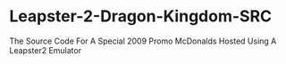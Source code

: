 # Leapster-2-Dragon-Kingdom-SRC
 The Source Code For A Special 2009 Promo McDonalds Hosted Using A Leapster2 Emulator

